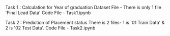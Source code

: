 Task 1 : Calculation for Year of graduation 
Dataset File - There is only 1 file 'Final Lead Data'
Code File - Task1.ipynb 

Task 2 : Prediction of Placement status
There is 2 files- 1 is '01 Train Data' & 2 is '02 Test Data'.
Code File - Task2.ipynb
